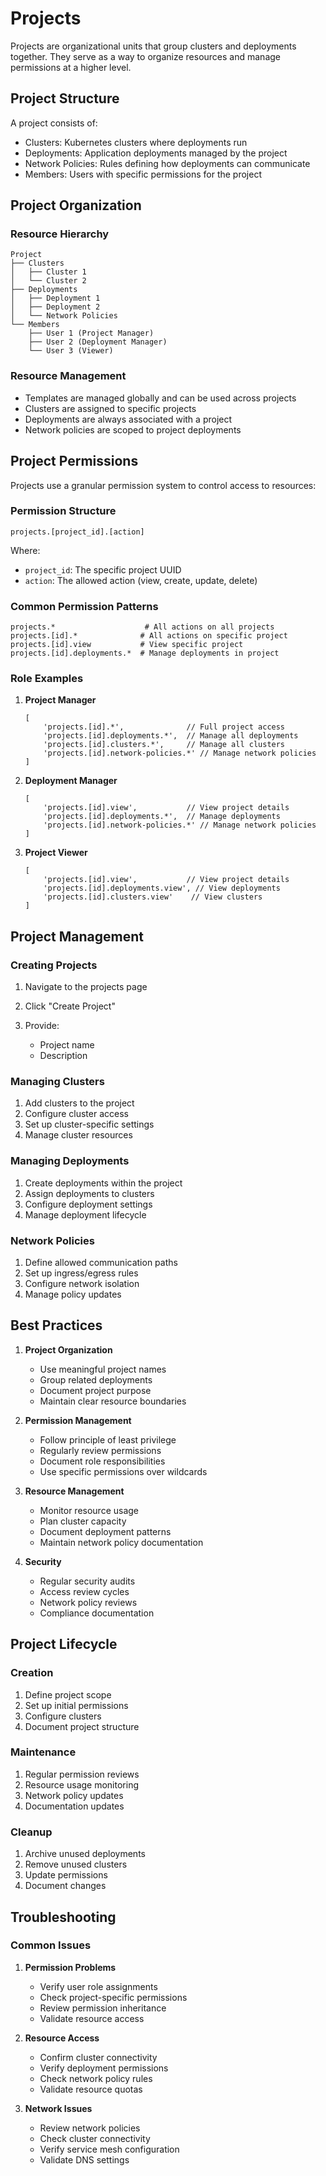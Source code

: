 # Projects

Projects are organizational units that group clusters and deployments together. They serve as a way to organize resources and manage permissions at a higher level.

## Project Structure[​](#project-structure "Direct link to Project Structure")

A project consists of:

* Clusters: Kubernetes clusters where deployments run
* Deployments: Application deployments managed by the project
* Network Policies: Rules defining how deployments can communicate
* Members: Users with specific permissions for the project

## Project Organization[​](#project-organization "Direct link to Project Organization")

### Resource Hierarchy[​](#resource-hierarchy "Direct link to Resource Hierarchy")

```
Project
├── Clusters
│   ├── Cluster 1
│   └── Cluster 2
├── Deployments
│   ├── Deployment 1
│   ├── Deployment 2
│   └── Network Policies
└── Members
    ├── User 1 (Project Manager)
    ├── User 2 (Deployment Manager)
    └── User 3 (Viewer)
```

### Resource Management[​](#resource-management "Direct link to Resource Management")

* Templates are managed globally and can be used across projects
* Clusters are assigned to specific projects
* Deployments are always associated with a project
* Network policies are scoped to project deployments

## Project Permissions[​](#project-permissions "Direct link to Project Permissions")

Projects use a granular permission system to control access to resources:

### Permission Structure[​](#permission-structure "Direct link to Permission Structure")

```
projects.[project_id].[action]
```

Where:

* `project_id`: The specific project UUID
* `action`: The allowed action (view, create, update, delete)

### Common Permission Patterns[​](#common-permission-patterns "Direct link to Common Permission Patterns")

```
projects.*                    # All actions on all projects
projects.[id].*              # All actions on specific project
projects.[id].view           # View specific project
projects.[id].deployments.*  # Manage deployments in project
```

### Role Examples[​](#role-examples "Direct link to Role Examples")

1. **Project Manager**

   ```
   [
       'projects.[id].*',              // Full project access
       'projects.[id].deployments.*',  // Manage all deployments
       'projects.[id].clusters.*',     // Manage all clusters
       'projects.[id].network-policies.*' // Manage network policies
   ]
   ```

2. **Deployment Manager**

   ```
   [
       'projects.[id].view',           // View project details
       'projects.[id].deployments.*',  // Manage deployments
       'projects.[id].network-policies.*' // Manage network policies
   ]
   ```

3. **Project Viewer**

   ```
   [
       'projects.[id].view',           // View project details
       'projects.[id].deployments.view', // View deployments
       'projects.[id].clusters.view'    // View clusters
   ]
   ```

## Project Management[​](#project-management "Direct link to Project Management")

### Creating Projects[​](#creating-projects "Direct link to Creating Projects")

1. Navigate to the projects page

2. Click "Create Project"

3. Provide:

   <!-- -->

   * Project name
   * Description

### Managing Clusters[​](#managing-clusters "Direct link to Managing Clusters")

1. Add clusters to the project
2. Configure cluster access
3. Set up cluster-specific settings
4. Manage cluster resources

### Managing Deployments[​](#managing-deployments "Direct link to Managing Deployments")

1. Create deployments within the project
2. Assign deployments to clusters
3. Configure deployment settings
4. Manage deployment lifecycle

### Network Policies[​](#network-policies "Direct link to Network Policies")

1. Define allowed communication paths
2. Set up ingress/egress rules
3. Configure network isolation
4. Manage policy updates

## Best Practices[​](#best-practices "Direct link to Best Practices")

1. **Project Organization**

   * Use meaningful project names
   * Group related deployments
   * Document project purpose
   * Maintain clear resource boundaries

2. **Permission Management**

   * Follow principle of least privilege
   * Regularly review permissions
   * Document role responsibilities
   * Use specific permissions over wildcards

3. **Resource Management**

   * Monitor resource usage
   * Plan cluster capacity
   * Document deployment patterns
   * Maintain network policy documentation

4. **Security**

   * Regular security audits
   * Access review cycles
   * Network policy reviews
   * Compliance documentation

## Project Lifecycle[​](#project-lifecycle "Direct link to Project Lifecycle")

### Creation[​](#creation "Direct link to Creation")

1. Define project scope
2. Set up initial permissions
3. Configure clusters
4. Document project structure

### Maintenance[​](#maintenance "Direct link to Maintenance")

1. Regular permission reviews
2. Resource usage monitoring
3. Network policy updates
4. Documentation updates

### Cleanup[​](#cleanup "Direct link to Cleanup")

1. Archive unused deployments
2. Remove unused clusters
3. Update permissions
4. Document changes

## Troubleshooting[​](#troubleshooting "Direct link to Troubleshooting")

### Common Issues[​](#common-issues "Direct link to Common Issues")

1. **Permission Problems**

   * Verify user role assignments
   * Check project-specific permissions
   * Review permission inheritance
   * Validate resource access

2. **Resource Access**

   * Confirm cluster connectivity
   * Verify deployment permissions
   * Check network policy rules
   * Validate resource quotas

3. **Network Issues**

   * Review network policies
   * Check cluster connectivity
   * Verify service mesh configuration
   * Validate DNS settings
